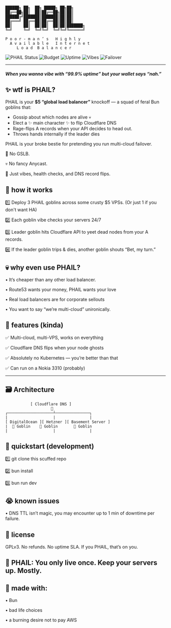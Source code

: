 ```
██████╗ ██╗  ██╗ █████╗ ██╗██╗     
██╔══██╗██║  ██║██╔══██╗██║██║     
██████╔╝███████║███████║██║██║     
██╔═══╝ ██╔══██║██╔══██║██║██║     
██║     ██║  ██║██║  ██║██║███████╗
╚═╝     ╚═╝  ╚═╝╚═╝  ╚═╝╚═╝╚══════╝

P o o r - m a n ’ s   H i g h l y  
  A v a i l a b l e   I n t e r n e t  
     L o a d  B a l a n c e r
```
![PHAIL Status](https://img.shields.io/badge/PHAIL-PASSING-green?style=flat-square&logo=cloudflare)
![Budget](https://img.shields.io/badge/Budget-$5%2Fmo-orange?style=flat-square&logo=money)
![Uptime](https://img.shields.io/badge/Uptime-99.9%25-yellow?style=flat-square)
![Vibes](https://img.shields.io/badge/Vibes-Unhinged-ff69b4?style=flat-square)
![Failover](https://img.shields.io/badge/Failover-Sorta_Working-blueviolet?style=flat-square)

---

##### When you wanna vibe with “99.9% uptime” but your wallet says “nah.”


## ✨ wtf is PHAIL?

PHAIL is your **$5 “global load balancer”** knockoff — a squad of feral Bun goblins that:
- Gossip about which nodes are alive 💀
- Elect a ✨ main character ✨ to flip Cloudflare DNS
- Rage-flips A records when your API decides to head out.
- Throws hands internally if the leader dies

PHAIL is your broke bestie for pretending you run multi-cloud failover.

💸 No GSLB.

💀 No fancy Anycast.

🤠 Just vibes, health checks, and DNS record flips.

## 🤡 how it works

1️⃣ Deploy 3 PHAIL goblins across some crusty $5 VPSs. (Or just 1 if you don't want HA)

2️⃣ Each goblin vibe checks your servers 24/7

3️⃣ Leader goblin hits Cloudflare API to yeet dead nodes from your A records.

4️⃣ If the leader goblin trips & dies, another goblin shouts “Bet, my turn.”

## 💀 why even use PHAIL?

• It’s cheaper than any other load balancer.

• Route53 wants your money, PHAIL wants your love

• Real load balancers are for corporate sellouts

• You want to say “we’re multi-cloud” unironically.

## 🗿 features (kinda)

✅ Multi-cloud, multi-VPS, works on everything

✅ Cloudflare DNS flips when your node ghosts

✅ Absolutely no Kubernetes — you’re better than that

✅ Can run on a Nokia 3310 (probably)

---

## 🗃️ Architecture
```
           [ Cloudflare DNS ]
                    🫧
┌────────────────────┴───────────────┐
|                    |               |
[ DigitalOcean ][ Hetzner ][ Basement Server ]
|  🫃 Goblin    🫃 Goblin       🫃 Goblin
|                    |               |
```

## 🧃 quickstart (development)

1️⃣ git clone this scuffed repo

2️⃣ bun install

3️⃣ bun run dev

## 😭 known issues
• DNS TTL isn’t magic, you may encounter up to 1 min of downtime per failure.

## 🫡 license

GPLv3. No refunds. No uptime SLA. If you PHAIL, that’s on you.

## 🫶 PHAIL: You only live once. Keep your servers up. Mostly.

## 👀 made with:
• Bun

• bad life choices

• a burning desire not to pay AWS